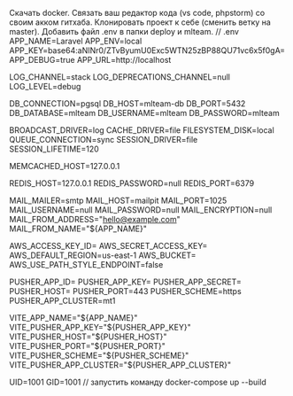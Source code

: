 Скачать docker.
Связать ваш редактор кода (vs code, phpstorm) со своим акком гитхаба.
Клонировать проект к себе (сменить ветку на master).
Добавить файл .env в папки deploy и mlteam.
// .env
APP_NAME=Laravel
APP_ENV=local
APP_KEY=base64:aNINr0/ZTvByumU0Exc5WTN25zBP88QU71vc6x5f0gA=
APP_DEBUG=true
APP_URL=http://localhost

LOG_CHANNEL=stack
LOG_DEPRECATIONS_CHANNEL=null
LOG_LEVEL=debug

DB_CONNECTION=pgsql
DB_HOST=mlteam-db
DB_PORT=5432
DB_DATABASE=mlteam
DB_USERNAME=mlteam
DB_PASSWORD=mlteam

BROADCAST_DRIVER=log
CACHE_DRIVER=file
FILESYSTEM_DISK=local
QUEUE_CONNECTION=sync
SESSION_DRIVER=file
SESSION_LIFETIME=120

MEMCACHED_HOST=127.0.0.1

REDIS_HOST=127.0.0.1
REDIS_PASSWORD=null
REDIS_PORT=6379

MAIL_MAILER=smtp
MAIL_HOST=mailpit
MAIL_PORT=1025
MAIL_USERNAME=null
MAIL_PASSWORD=null
MAIL_ENCRYPTION=null
MAIL_FROM_ADDRESS="hello@example.com"
MAIL_FROM_NAME="${APP_NAME}"

AWS_ACCESS_KEY_ID=
AWS_SECRET_ACCESS_KEY=
AWS_DEFAULT_REGION=us-east-1
AWS_BUCKET=
AWS_USE_PATH_STYLE_ENDPOINT=false

PUSHER_APP_ID=
PUSHER_APP_KEY=
PUSHER_APP_SECRET=
PUSHER_HOST=
PUSHER_PORT=443
PUSHER_SCHEME=https
PUSHER_APP_CLUSTER=mt1

VITE_APP_NAME="${APP_NAME}"
VITE_PUSHER_APP_KEY="${PUSHER_APP_KEY}"
VITE_PUSHER_HOST="${PUSHER_HOST}"
VITE_PUSHER_PORT="${PUSHER_PORT}"
VITE_PUSHER_SCHEME="${PUSHER_SCHEME}"
VITE_PUSHER_APP_CLUSTER="${PUSHER_APP_CLUSTER}"

UID=1001
GID=1001
//
запустить команду docker-compose up --build



